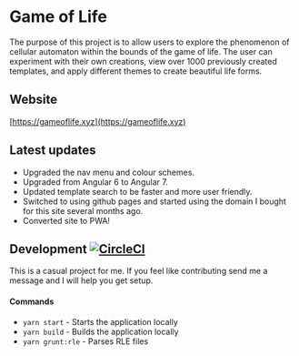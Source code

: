 # Game of Life

The purpose of this project is to allow users to explore the phenomenon of cellular automaton within the bounds of the game of life. The user can experiment with their own creations, view over 1000 previously created templates, and apply different themes to create beautiful life forms.

## Website

[https://gameoflife.xyz](https://gameoflife.xyz)

## Latest updates
* Upgraded the nav menu and colour schemes.
* Upgraded from Angular 6 to Angular 7.
* Updated template search to be faster and more user friendly.
* Switched to using github pages and started using the domain I bought for this site several months ago.
* Converted site to PWA!

## Development [![CircleCI](https://dl.circleci.com/status-badge/img/gh/Jimeh87/game-of-life/tree/master.svg?style=svg)](https://dl.circleci.com/status-badge/redirect/gh/Jimeh87/game-of-life/tree/master)
This is a casual project for me. If you feel like contributing send me a message and I will help you get setup.
#### Commands
* `yarn start` - Starts the application locally
* `yarn build` - Builds the application locally
* `yarn grunt:rle` - Parses RLE files

